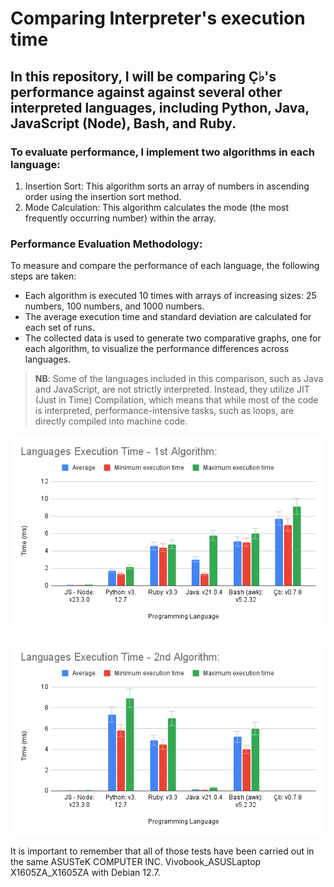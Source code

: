 # Comparing Interpreter's execution time

## In this repository, I will be comparing Ç♭'s performance against against several other interpreted languages, including Python, Java, JavaScript (Node), Bash, and Ruby.

### To evaluate performance, I implement two algorithms in each language:

1. Insertion Sort: This algorithm sorts an array of numbers in ascending order using the insertion sort method.
2. Mode Calculation: This algorithm calculates the mode (the most frequently occurring number) within the array.

### Performance Evaluation Methodology:
To measure and compare the performance of each language, the following steps are taken:

- Each algorithm is executed 10 times with arrays of increasing sizes: 25 numbers, 100 numbers, and 1000 numbers.
- The average execution time and standard deviation are calculated for each set of runs.
- The collected data is used to generate two comparative graphs, one for each algorithm, to visualize the performance differences across languages.

> **NB**: Some of the languages  included in this comparison, such as Java and JavaScript, are not strictly interpreted. Instead, they utilize JIT (Just in Time) Compilation, which means that while most of the code is interpreted, performance-intensive tasks, such as loops, are directly compiled into machine code.

![first_graph](./src/graph1.png)



![second_graph](./src/graph2.png)



It is important to remember that all of those tests have been carried out in the same ASUSTeK COMPUTER INC. Vivobook_ASUSLaptop X1605ZA_X1605ZA with Debian 12.7.

